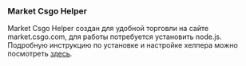 ###                                             Market Csgo Helper

Market Csgo Helper создан для удобной торговли на сайте market.csgo.com, для работы потребуется установить node.js.
Подробную инструкцию по установке и настройке хелпера можно посмотреть [здесь](https://youtu.be/bMLum-B43Fw).
